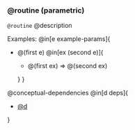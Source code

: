 ### @routine (parametric)

`@routine` @description

Examples:
@in[e example-params]{
- @(first e)
  @in[ex (second e)]{
    - @(first ex) => @(second ex)

  }
}

@conceptual-dependencies
@in[d deps]{
- [@d](#@d)

}
